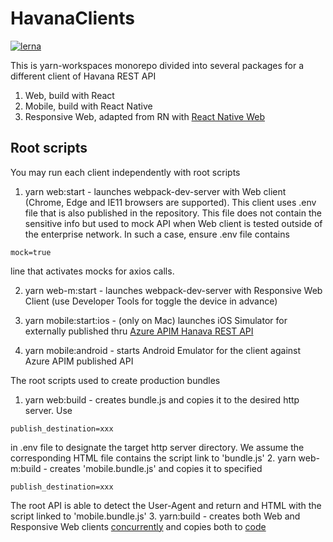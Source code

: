 # HavanaClients

[![lerna](https://img.shields.io/badge/maintained%20with-lerna-cc00ff.svg)](https://lerna.js.org/)


This is yarn-workspaces monorepo divided into several packages for a different client of Havana REST API
1. Web, build with React
2. Mobile, build with React Native
3. Responsive Web, adapted from RN with [React Native Web](https://github.com/necolas/react-native-web)

## Root scripts
You may run each client independently with root scripts
1. yarn web:start - launches webpack-dev-server with Web client (Chrome, Edge and IE11 browsers are supported). This client uses .env file that is also published in the repository. This file does not contain the sensitive info but used to mock API when Web client is tested outside of the enterprise network. In such a case, ensure .env file contains 
```
mock=true 
```
line that activates mocks for axios calls.

2. yarn web-m:start - launches webpack-dev-server with Responsive Web Client (use Developer Tools for toggle the device in advance)

3. yarn mobile:start:ios - (only on Mac) launches iOS Simulator for externally published thru [Azure APIM Hanava REST API](https://apiportal.tel-aviv.gov.il/docs/services/presenceserver/operations/daysoff)

4. yarn mobile:android - starts Android Emulator for the client against Azure APIM published API

The root scripts used to create production bundles
1. yarn web:build - creates bundle.js and copies it to the desired http server. Use 
```
publish_destination=xxx
```
in .env file to designate the target http server directory. We assume the corresponding HTML file contains the script link to 'bundle.js'
2. yarn web-m:build - creates 'mobile.bundle.js' and copies it to specified 
```
publish_destination=xxx
```
The root API is able to detect the User-Agent and return and HTML with the script linked to 'mobile.bundle.js'
3. yarn:build - creates both Web and Responsive Web clients [concurrently](https://www.npmjs.com/package/concurrently) and copies both to [code](publish_destination=xxx)

